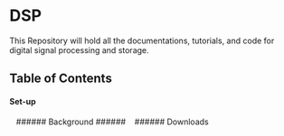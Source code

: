 # DSP 
This Repository will hold all the documentations, tutorials, and code for digital signal processing and storage.

## Table of Contents
#### Set-up
&nbsp;&nbsp; ###### Background ######
&nbsp;&nbsp; ###### Downloads

